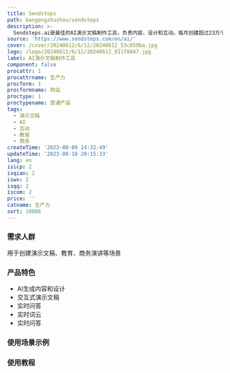 ```yaml
---
title: Sendsteps
path: bangongzhushou/sendsteps
description: >-
  Sendsteps.ai是最佳的AI演示文稿制作工具，负责内容、设计和互动。每月创建超过23万个AI演示文稿，拥有超过100万用户和领先的企业用户。使用Sendsteps.ai，您可以节省时间并创建引人注目的演示文稿。
source: 'https://www.sendsteps.com/en/ai/'
cover: /cover/20240612/6/12/20240612_53c859ba.jpg
logo: /logo/20240612/6/12/20240612_811f8d47.jpg
label: AI演示文稿制作工具
component: false
procattr: 1
procattrname: 生产力
procform: 1
procformname: 网站
proctype: 1
proctypename: 普通产品
tags:
  - 演示文稿
  - AI
  - 互动
  - 教育
  - 商务
createTime: '2023-08-09 14:32:49'
updateTime: '2023-08-18 20:15:33'
lang: en
isicp: 2
isqian: 2
iswx: 2
isqq: 2
iscom: 2
price: ''
catname: 生产力
sort: 10088
---
```




### 需求人群
用于创建演示文稿、教育、商务演讲等场景

### 产品特色
- AI生成内容和设计
- 交互式演示文稿
- 实时问答
- 实时词云
- 实时问答

### 使用场景示例


### 使用教程


  
